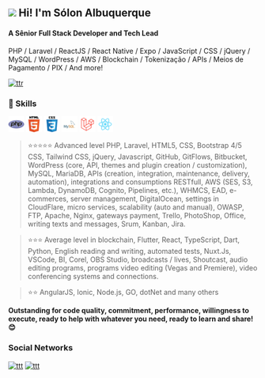 ## <img src="https://user-images.githubusercontent.com/89528428/131755017-6d6343ba-307e-4d87-9fc3-77f33e8dc6a2.gif" width="30"> Hi! I'm Sólon Albuquerque
#### A Sênior Full Stack Developer and Tech Lead</h3>

PHP / Laravel / ReactJS / React Native / Expo / JavaScript / CSS / jQuery / MySQL / WordPress / AWS / Blockchain / Tokenização / APIs / Meios de Pagamento / PIX / And more!

<p align="left"> <a href="https://github.com/solonalbuquerque"><img src="https://github-profile-trophy.vercel.app/?username=solonalbuquerque" alt="ttr" /></a> </p>

### 🚀 Skills

<code><img height="32" src="https://raw.githubusercontent.com/github/explore/80688e429a7d4ef2fca1e82350fe8e3517d3494d/topics/php/php.png" alt="PHP"/></code>
<code><img height="32" src="https://raw.githubusercontent.com/github/explore/80688e429a7d4ef2fca1e82350fe8e3517d3494d/topics/html/html.png" alt="HTML5"/></code>
<code><img height="32" src="https://raw.githubusercontent.com/github/explore/80688e429a7d4ef2fca1e82350fe8e3517d3494d/topics/css/css.png" alt="CSS"/></code>
<code><img height="32" src="https://raw.githubusercontent.com/github/explore/80688e429a7d4ef2fca1e82350fe8e3517d3494d/topics/mysql/mysql.png" alt="MySQL"/></code>
<code><img height="32" src="https://raw.githubusercontent.com/github/explore/80688e429a7d4ef2fca1e82350fe8e3517d3494d/topics/laravel/laravel.png" alt="MySQL"/></code>
<code><img height="32" src="https://raw.githubusercontent.com/github/explore/80688e429a7d4ef2fca1e82350fe8e3517d3494d/topics/react/react.png" alt="MySQL"/></code>

> ⭐⭐⭐⭐⭐ Advanced level PHP, Laravel, HTML5, CSS, Bootstrap 4/5 CSS, Tailwind CSS, jQuery, Javascript, GitHub, GitFlows, Bitbucket, WordPress (core, API, themes and plugin creation / customization), MySQL, MariaDB, APIs (creation, integration, maintenance, delivery, automation), integrations and consumptions RESTfull, AWS (SES, S3, Lambda, DynamoDB, Cognito, Pipelines, etc.), WHMCS, EAD, e-commerces, server management, DigitalOcean, settings in CloudFlare, micro services, scalability (auto and manual), OWASP, FTP, Apache, Nginx, gateways payment, Trello, PhotoShop, Office, writing texts and messages, Srum, Kanban, Jira.

> ⭐⭐⭐ Average level in blockchain, Flutter, React, TypeScript, Dart, Python, English reading and writing, automated tests, Nuxt.Js, VSCode, BI, Corel, OBS Studio, broadcasts / lives, Shoutcast, audio editing programs, programs video editing (Vegas and Premiere), video conferencing systems and connections.

> ⭐⭐ AngularJS, Ionic, Node.js, GO, dotNet and many others

**Outstanding for code quality, commitment, performance, willingness to execute, ready to help with whatever you need, ready to learn and share! 😊**



### Social Networks
<p align="left">
<a href="https://linkedin.com/in/solonalbuquerque" target="blank"><img align="center" src="https://raw.githubusercontent.com/rahuldkjain/github-profile-readme-generator/master/src/images/icons/Social/linked-in-alt.svg" alt="ttt" height="30" width="40" /></a>
<a href="https://instagram.com/solon.ag" target="blank"><img align="center" src="https://raw.githubusercontent.com/rahuldkjain/github-profile-readme-generator/master/src/images/icons/Social/instagram.svg" alt="ttt" height="30" width="40" /></a>
</p>
